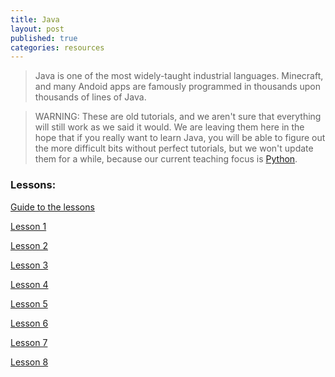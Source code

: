 ```yaml
---
title: Java
layout: post
published: true
categories: resources
---
```


> Java is one of the most widely-taught industrial languages. Minecraft, and many Andoid apps are famously programmed in thousands upon thousands of lines of Java.

> WARNING: These are old tutorials, and we aren't sure that everything will still work as we said it would. We are leaving them here in the hope that if you really want to learn Java, you will be able to figure out the more difficult bits without perfect tutorials, but we won't update them for a while, because our current teaching focus is [Python](/resources/python/).

### Lessons:

[Guide to the lessons](https://drive.google.com/file/d/0B2YJc7NuR6TmbWh6RVBjTmFld3M/edit?usp=sharing)

[Lesson 1](https://drive.google.com/file/d/0B2YJc7NuR6TmcjQtTXlNN09iWHM/edit?usp=sharing)

[Lesson 2](https://drive.google.com/file/d/0B2YJc7NuR6TmTkNRNC16Szc1dTA/edit?usp=sharing)

[Lesson 3](https://drive.google.com/file/d/0B2YJc7NuR6TmUzdIREg2dmV5RUE/edit?usp=sharing)

[Lesson 4](https://drive.google.com/file/d/0B2YJc7NuR6TmcHBKSGhMaGcyZjA/edit?usp=sharing)

[Lesson 5](https://drive.google.com/file/d/0B2YJc7NuR6TmbXpPMnVraDdTRW8/edit?usp=sharing)

[Lesson 6](https://drive.google.com/file/d/0B2YJc7NuR6TmT3d1cGdqQ1VYaGc/edit?usp=sharing)

[Lesson 7](https://drive.google.com/file/d/0B2YJc7NuR6TmUmZVNkZQYzlZWkE/edit?usp=sharing)

[Lesson 8](https://drive.google.com/file/d/0B2YJc7NuR6TmdkxIbExoRktFUEk/edit?usp=sharing)